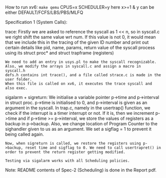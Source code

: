 How to run xv6:
    `make qemu` CPUS=x SCHEDULER=y
    here x>=1 & y can be either DEFAULT/FCFS/LBS/PBS/MLFQ

Specification 1 (System Calls):

trace:
    Firstly we are asked to reference the syscall as 1 << n, so in syscall.c we right shift the same value wrt num.
    If this value is not 0, it would mean that we include this in the tracing of the given ID number and print out certain details like pid, name, params, return value of the syscall process using its struct proc* and struct trapframe (registers)

    We need to add an entry in usys.pl to make the syscall recognizable. Also, we modify the arrays in syscall.c and assign a macro in syscall.h
    defs.h contains int trace(), and a file called strace.c is made in the user folder. 
    When this file is called on xv6, it executes the trace syscall and also exec.

sigalarm + sigreturn:
    We initialise a variable pointer p->time and p->interval in struct proc.
    p->time is initialised to 0, and p->interval is given as an argument in the syscall.
    In trap.c, namely in the usertrap() function, we check if the interrupt is a timer interrupt or not. If it is, then we increment p->time and if p->time >= p->interval, we store the values of registers as a backup in p->backup.
    Also, we change location of Program Counter to the sighandler given to us as an argument.
    We set a sigflag = 1 to prevent it being called again.

    Now, when sigreturn is called, we restore the registers using p->backup, reset time and sigflag to 0. We need to call usertrapret() in order to prevent the return register getting modified.

    Testing via sigalarm works with all Scheduling policies.

Note: README contents of Spec-2 (Scheduling) is done in the Report pdf.